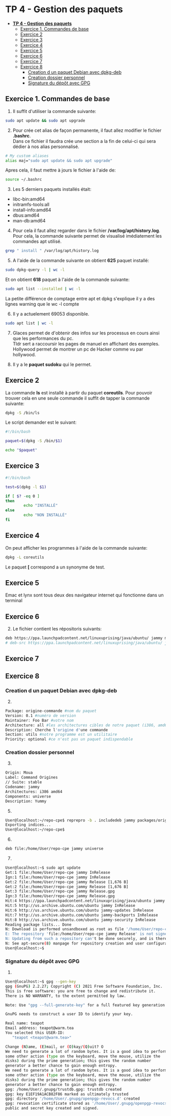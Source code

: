 # **TP 4 - Gestion des paquets**

- [**TP 4 - Gestion des paquets**](#tp-4---gestion-des-paquets)
  - [Exercice 1. Commandes de base](#exercice-1-commandes-de-base)
  - [Exercice 2](#exercice-2)
  - [Exercice 3](#exercice-3)
  - [Exercice 4](#exercice-4)
  - [Exercice 5](#exercice-5)
  - [Exercice 6](#exercice-6)
  - [Exercice 7](#exercice-7)
  - [Exercice 8](#exercice-8)
    - [Creation d un paquet Debian avec dpkg-deb](#creation-d-un-paquet-debian-avec-dpkg-deb)
    - [Creation dossier personnel](#creation-dossier-personnel)
    - [Signature du dépôt avec GPG](#signature-du-dépôt-avec-gpg)

## Exercice 1. Commandes de base

1. Il suffit d'utiliser la commande suivante:

```BASH
sudo apt update && sudo apt upgrade
```

2. Pour crée cet alias de façon permanente, il faut allez modifier le fichier **.bashrc**.  
Dans ce fichier il faudra crée une section a la fin de celui-ci qui sera dédier à nos alias personnalisé.  

```BASH
# My custom aliases
alias maj="sudo apt update && sudo apt upgrade"
```

Apres cela, il faut mettre à jours le fichier à l'aide de:

```BASH
source ~/.bashrc
```

3. Les 5 derniers paquets installés était:

- libc-bin:amd64
- initramfs-tools:all
- install-info:amd64
- dbus:amd64
- man-db:amd64

4. Pour cela il faut allez regarder dans le fichier **/var/log/apt/history.log**. Pour cela, la commande suivante permet de visualisé imédiatement les commandes apt utilisé.

```BASH
grep " install " /var/log/apt/history.log
```

5. A l'aide de la commande suivante on obtient **625** paquet installé:

```BASH
sudo dpkg-query -l | wc -l
```

Et on obtient **618** paquet à l'aide de la commande suivante:

```BASH
sudo apt list --installed | wc -l
```

La petite différence de comptage entre apt et dpkg s'explique il y a des lignes warning que le wc -l compte

6. Il y a actuelement 69053 disponible.

```BASH
sudo apt list | wc -l
```

7. Glaces permet de d'obtenir des infos sur les processus en cours ainsi que les performances du pc.  
Tldr sert a raccoursir les pages de manuel en affichant des exemples.  
Hollywood permet de montrer un pc de Hacker comme vu par hollywood.

8. Il y a le **paquet sudoku** qui le permet.

## Exercice 2

La commande **ls** est installé à partir du paquet **coreutils**. Pour pouvoir trouver cela en une seule commande il suffit de tapper la commande suivante:

```BASH
dpkg -S /bin/ls
```

Le script demander est le suivant:

```BASH
#!/bin/bash

paquet=$(dpkg -S /bin/$1)

echo "$paquet"
```

## Exercice 3

```BASH
#!/bin/bash

test=$(dpkg -l $1) 

if [ $? -eq 0 ]
then
        echo "INSTALLÉ"
else
        echo "NON INSTALLÉ"
fi
```

## Exercice 4

On peut afficher les programmes à l'aide de la commande suivante:

```BASH
dpkg -L coreutils
```

Le paquet **[** correspond a un synonyme de test.

## Exercice 5

Emac et lynx sont tous deux des navigateur internet qui fonctionne dans un terminal

## Exercice 6

2. Le fichier contient les répositoris suivants:

```BASH
deb https://ppa.launchpadcontent.net/linuxuprising/java/ubuntu/ jammy main
# deb-src https://ppa.launchpadcontent.net/linuxuprising/java/ubuntu/ jammy main
```

## Exercice 7

## Exercice 8

### Creation d un paquet Debian avec dpkg-deb

2.

```BASH
Package: origine-commande #nom du paquet
Version: 0.1 #numéro de version
Maintainer: Foo Bar #votre nom
Architecture: all #les architectures cibles de notre paquet (i386, amd64...)
Description: Cherche l'origine d'une commande
Section: utils #notre programme est un utilitaire
Priority: optional #ce n'est pas un paquet indispendable
```

### Creation dossier personnel

3.

```BASH
Origin: Moua
Label: Command Origines
// Suite: stable
Codename: jammy
Architectures: i386 amd64
Components: universe
Description: Yummy
```

5.

```BASH
User@localhost:~/repo-cpe$ reprepro -b . includedeb jammy packages/origine-commande.deb
Exporting indices...
User@localhost:~/repo-cpe$ 
```

6.

 ```BASH
 deb file:/home/User/repo-cpe jammy universe
 ```

7.

 ```BASH
User@localhost:~$ sudo apt update 
Get:1 file:/home/User/repo-cpe jammy InRelease
Ign:1 file:/home/User/repo-cpe jammy InRelease
Get:2 file:/home/User/repo-cpe jammy Release [1,676 B]
Get:2 file:/home/User/repo-cpe jammy Release [1,676 B]
Get:3 file:/home/User/repo-cpe jammy Release.gpg
Ign:3 file:/home/User/repo-cpe jammy Release.gpg
Hit:4 https://ppa.launchpadcontent.net/linuxuprising/java/ubuntu jammy InRelease
Hit:5 http://us.archive.ubuntu.com/ubuntu jammy InRelease
Hit:6 http://us.archive.ubuntu.com/ubuntu jammy-updates InRelease
Hit:7 http://us.archive.ubuntu.com/ubuntu jammy-backports InRelease
Hit:8 http://us.archive.ubuntu.com/ubuntu jammy-security InRelease
Reading package lists... Done
N: Download is performed unsandboxed as root as file '/home/User/repo-cpe/dists/jammy/InRelease' couldn't be accessed by user '_apt'. - pkgAcquire::Run (13: Permission denied)
E: The repository 'file:/home/User/repo-cpe jammy Release' is not signed.
N: Updating from such a repository can't be done securely, and is therefore disabled by default.
N: See apt-secure(8) manpage for repository creation and user configuration details.
User@localhost:~$ 
 ```

### Signature du dépôt avec GPG

1.

 ```BASH
User@localhost:~$ gpg --gen-key
gpg (GnuPG) 2.2.27; Copyright (C) 2021 Free Software Foundation, Inc.
This is free software: you are free to change and redistribute it.
There is NO WARRANTY, to the extent permitted by law.

Note: Use "gpg --full-generate-key" for a full featured key generation dialog.

GnuPG needs to construct a user ID to identify your key.

Real name: teapot
Email address: teapot@warm.tea
You selected this USER-ID:
    "teapot <teapot@warm.tea>"

Change (N)ame, (E)mail, or (O)kay/(Q)uit? O
We need to generate a lot of random bytes. It is a good idea to perform
some other action (type on the keyboard, move the mouse, utilize the
disks) during the prime generation; this gives the random number
generator a better chance to gain enough entropy.
We need to generate a lot of random bytes. It is a good idea to perform
some other action (type on the keyboard, move the mouse, utilize the
disks) during the prime generation; this gives the random number
generator a better chance to gain enough entropy.
gpg: /home/User/.gnupg/trustdb.gpg: trustdb created
gpg: key E1EF19A1ACB82F86 marked as ultimately trusted
gpg: directory '/home/User/.gnupg/openpgp-revocs.d' created
gpg: revocation certificate stored as '/home/User/.gnupg/openpgp-revocs.d/D7CBD6895D0AC5B9563C77D0E1EF19A1ACB82F86.rev'
public and secret key created and signed.
 ```
